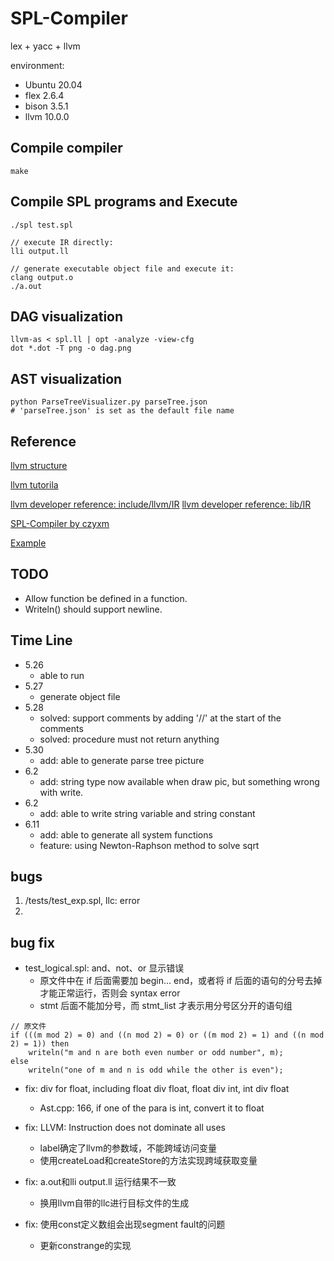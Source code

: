 # SPL-Compiler 

lex + yacc + llvm 

environment: 
* Ubuntu 20.04 
* flex 2.6.4 
* bison 3.5.1 
* llvm 10.0.0 

## Compile compiler

```
make
```

## Compile SPL programs and Execute 

```
./spl test.spl

// execute IR directly: 
lli output.ll 

// generate executable object file and execute it: 
clang output.o 
./a.out 
```

## DAG visualization 

```
llvm-as < spl.ll | opt -analyze -view-cfg
dot *.dot -T png -o dag.png
```

## AST visualization 

```
python ParseTreeVisualizer.py parseTree.json 
# 'parseTree.json' is set as the default file name

```

## Reference 

[llvm structure](https://blog.csdn.net/qq_42570601/article/details/107979539)

[llvm tutorila](https://llvm.org/docs/tutorial/MyFirstLanguageFrontend/index.html) 

[llvm developer reference: include/llvm/IR](https://llvm.org/doxygen/dir_c3e93f23a4a31c717998b98ce143b7c0.html)
[llvm developer reference: lib/IR](https://llvm.org/doxygen/dir_bfcfa2223a05221bedc89835a6573260.html)

[SPL-Compiler by czyxm](https://github.com/czyxm/SPL-Compiler)

[Example](https://blog.csdn.net/qq_42570601/article/details/108059403)

## TODO

* Allow function be defined in a function.
* Writeln() should support newline.

## Time Line

* 5.26 
    * able to run 
* 5.27 
    * generate object file 
* 5.28 
    * solved: support comments by adding '//' at the start of the comments 
    * solved: procedure must not return anything 
* 5.30
    * add: able to generate parse tree picture
* 6.2
    * add: string type now available when draw pic, but something wrong with write.
* 6.2 
    * add: able to write string variable and string constant 
* 6.11
    * add: able to generate all system functions
    * feature: using Newton-Raphson method to solve sqrt

## bugs 

1. /tests/test_exp.spl, llc: error 
2. 

## bug fix 

* test_logical.spl: and、not、or 显示错误
    * 原文件中在 if 后面需要加 begin... end，或者将 if 后面的语句的分号去掉才能正常运行，否则会 syntax error 
    * stmt 后面不能加分号，而 stmt_list 才表示用分号区分开的语句组

```
// 原文件
if (((m mod 2) = 0) and ((n mod 2) = 0) or ((m mod 2) = 1) and ((n mod 2) = 1)) then 
    writeln("m and n are both even number or odd number", m); 
else
    writeln("one of m and n is odd while the other is even"); 
```

* fix: div for float, including float div float, float div int, int div float 
    * Ast.cpp: 166, if one of the para is int, convert it to float 

* fix: LLVM: Instruction does not dominate all uses
    * label确定了llvm的参数域，不能跨域访问变量
    * 使用createLoad和createStore的方法实现跨域获取变量

* fix: a.out和lli output.ll 运行结果不一致
    * 换用llvm自带的llc进行目标文件的生成

* fix: 使用const定义数组会出现segment fault的问题
    * 更新constrange的实现
